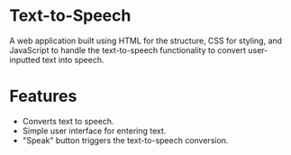 # Text-to-Speech
A web application built using HTML for the structure, CSS for styling, and JavaScript to handle the text-to-speech functionality to convert user-inputted text into speech.

# Features
* Converts text to speech.
* Simple user interface for entering text.
* "Speak" button triggers the text-to-speech conversion.
